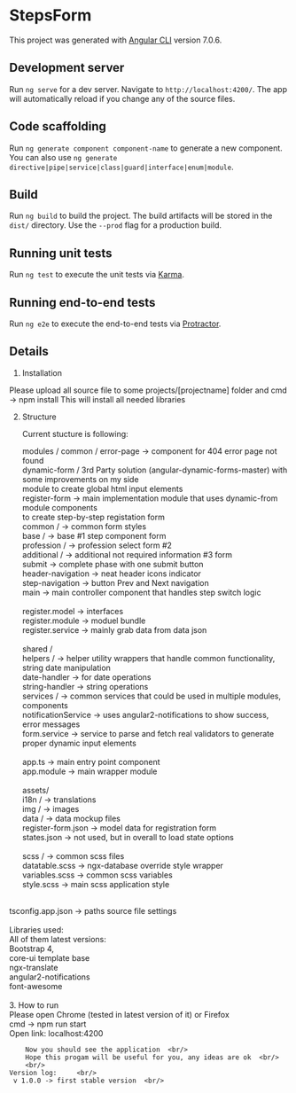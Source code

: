 # StepsForm

This project was generated with [Angular CLI](https://github.com/angular/angular-cli) version 7.0.6.

## Development server

Run `ng serve` for a dev server. Navigate to `http://localhost:4200/`. The app will automatically reload if you change any of the source files.

## Code scaffolding

Run `ng generate component component-name` to generate a new component. You can also use `ng generate directive|pipe|service|class|guard|interface|enum|module`.

## Build

Run `ng build` to build the project. The build artifacts will be stored in the `dist/` directory. Use the `--prod` flag for a production build.

## Running unit tests

Run `ng test` to execute the unit tests via [Karma](https://karma-runner.github.io).

## Running end-to-end tests

Run `ng e2e` to execute the end-to-end tests via [Protractor](http://www.protractortest.org/).


## Details
 
 1. Installation
  
  Please upload all source file to some  projects/[projectname] folder and cmd -> npm install 
  This will install all needed libraries
  
 2. Structure
   
    Current stucture is following:
	   
	   modules / 
	      common / error-page -> component for 404 error page not found  <br/>
		  dynamic-form / 3rd Party solution (angular-dynamic-forms-master) with some improvements on my side  <br/>
		     module to create global html input elements   <br/>
		  register-form -> main implementation module that uses dynamic-from module components     <br/>
		        to create step-by-step registation form  <br/>
			 common / -> common form styles  <br/>
             base / -> base #1 step component form   <br/>
             profession / -> profession select form #2  <br/> 
             additional / -> additional not required information #3 form  <br/>
             submit -> complete phase with one submit button  <br/>
             header-navigation -> neat header icons indicator  <br/>
             step-navigation -> button Prev and Next navigation  <br/>
             main -> main controller component that handles step switch logic  	<br/>		  
		    register.model -> interfaces  <br/>
			register.module -> moduel bundle  <br/>
			register.service -> mainly grab data from data json  <br/>
		  <br/>
	   shared /   <br/>
		   helpers / -> helper utility wrappers that handle common functionality, string date manipulation <br/>
		      date-handler -> for date operations  <br/>
			  string-handler -> string operations  <br/>
		   services / -> common services that could be used in multiple modules, components  <br/>
		      notificationService -> uses angular2-notifications to show success, error messages  <br/> 
			  form.service -> service to parse and fetch real validators to generate proper dynamic input elements  <br/>
			  <br/>
		app.ts -> main entry point component   <br/>
        app.module -> main wrapper module		<br/>
     <br/>
       assets/   <br/> 
	     i18n / -> translations  <br/>
		 img / -> images  <br/>
		 data / -> data mockup files  <br/>
		   register-form.json -> model data for registration form   <br/>
		   states.json -> not used, but in overall to load state options   <br/>
		    <br/>
	   scss / -> common scss files   <br/>
          datatable.scss -> ngx-database override style wrapper  <br/>
          variables.scss -> common scss variables   <br/>
          style.scss -> main scss application style   <br/>
 <br/>
       tsconfig.app.json ->  paths source file settings  <br/>
 <br/>
     Libraries used:  <br/>
	   All of them latest versions:  <br/>
	    Bootstrap 4,  <br/>
		core-ui template base  <br/>
		ngx-translate  <br/>
		angular2-notifications	<br/> 
		font-awesome  <br/>	
 <br/>
    3. How to run   <br/>
	    Please open Chrome (tested in latest version of it) or Firefox <br/>
		cmd -> npm run start  <br/>
		Open link: localhost:4200  <br/>
		
		Now you should see the application  <br/>
		Hope this progam will be useful for you, any ideas are ok  <br/>
		<br/>
	Version log:	 <br/>
	 v 1.0.0 -> first stable version  <br/>
		
		
